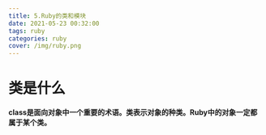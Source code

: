 ```yaml
---
title: 5.Ruby的类和模块
date: 2021-05-23 00:32:00
tags: ruby
categories: ruby
cover: /img/ruby.png
---
```


# 类是什么

**class是面向对象中一个重要的术语。类表示对象的种类。Ruby中的对象一定都属于某个类。**

